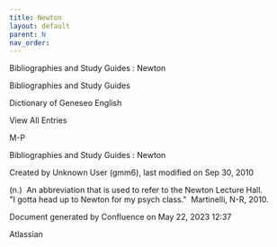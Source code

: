 ```yaml
---
title: Newton
layout: default
parent: N
nav_order:
---
```


Bibliographies and Study Guides : Newton

Bibliographies and Study Guides

Dictionary of Geneseo English

View All Entries

M-P

Bibliographies and Study Guides : Newton

Created by  Unknown User (gmm6), last modified on Sep 30, 2010

(n.)  An abbreviation that is used to refer to the Newton Lecture Hall.  &quot;I gotta head up to Newton for my psych class.&quot;  Martinelli, N-R, 2010.

Document generated by Confluence on May 22, 2023 12:37

Atlassian
